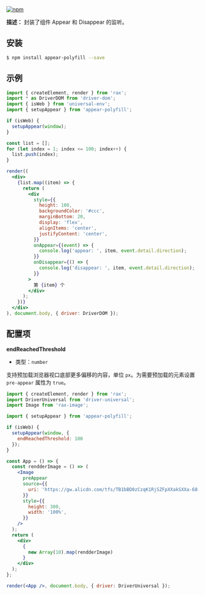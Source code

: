 [![npm](https://img.shields.io/npm/v/rax-appear.svg)](https://www.npmjs.com/package/rax-appear)

**描述：**
封装了组件 Appear 和 Disappear 的监听。

## 安装

```bash
$ npm install appear-polyfill --save
```

## 示例


```jsx
import { createElement, render } from 'rax';
import * as DriverDOM from 'driver-dom';
import { isWeb } from 'universal-env';
import { setupAppear } from 'appear-polyfill';

if (isWeb) {
  setupAppear(window);
}

const list = [];
for (let index = 1; index <= 100; index++) {
  list.push(index);
}

render((
  <div>
    {list.map((item) => {
      return (
        <div
          style={{
            height: 100,
            backgroundColor: '#ccc',
            marginBottom: 20,
            display: 'flex',
            alignItems: 'center',
            justifyContent: 'center',
          }}
          onAppear={(event) => {
            console.log('appear: ', item, event.detail.direction);
          }}
          onDisappear={() => {
            console.log('disappear: ', item, event.detail.direction);
          }}
        >
          第 {item} 个
        </div>
      );
    })}
  </div>
), document.body, { driver: DriverDOM });
```
## 配置项

**endReachedThreshold**

- 类型：`number`

支持预加载浏览器视口底部更多偏移的内容，单位 `px`。为需要预加载的元素设置 `pre-appear` 属性为 `true`。

```jsx
import { createElement, render } from 'rax';
import DriverUniversal from 'driver-universal';
import Image from 'rax-image';

import { setupAppear } from 'appear-polyfill';

if (isWeb) {
  setupAppear(window, {
    endReachedThreshold: 100
  });
}

const App = () => {
  const rendderImage = () => (
    <Image
      preAppear
      source={{
        uri: 'https://gw.alicdn.com/tfs/TB1bBD0zCzqK1RjSZFpXXakSXXa-68-67.png',
      }}
      style={{
        height: 300,
        width: '100%',
      }}
    />
  );
  return (
    <div>
      {
        new Array(10).map(rendderImage)
      }
    </div>
  );
};

render(<App />, document.body, { driver: DriverUniversal });
```